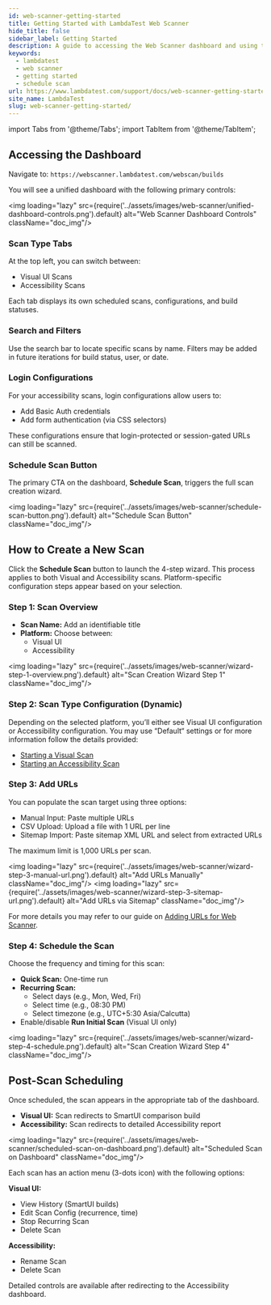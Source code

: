 ```yaml
---
id: web-scanner-getting-started
title: Getting Started with LambdaTest Web Scanner
hide_title: false
sidebar_label: Getting Started
description: A guide to accessing the Web Scanner dashboard and using the 4-step wizard to create and schedule your first Visual or Accessibility scan.
keywords:
  - lambdatest
  - web scanner
  - getting started
  - schedule scan
url: https://www.lambdatest.com/support/docs/web-scanner-getting-started
site_name: LambdaTest
slug: web-scanner-getting-started/
---
```


import Tabs from '@theme/Tabs';
import TabItem from '@theme/TabItem';

<script type="application/ld+json"
      dangerouslySetInnerHTML={{ __html: JSON.stringify({
       "@context": "https://schema.org",
        "@type": "BreadcrumbList",
        "itemListElement": [{
          "@type": "ListItem",
          "position": 1,
          "name": "Home",
          "item": "https://www.lambdatest.com"
        },{
          "@type": "ListItem",
          "position": 2,
          "name": "Support",
          "item": "https://www.lambdatest.com/support/docs/"
        },{
          "@type": "ListItem",
          "position": 3,
          "name": "Getting Started with Web Scanner",
          "item": "https://www.lambdatest.com/support/docs/web-scanner-getting-started"
        }]
      })
    }}
></script>

## Accessing the Dashboard

Navigate to: `https://webscanner.lambdatest.com/webscan/builds`

You will see a unified dashboard with the following primary controls:

<img loading="lazy" src={require('../assets/images/web-scanner/unified-dashboard-controls.png').default} alt="Web Scanner Dashboard Controls" className="doc_img"/>

### Scan Type Tabs

At the top left, you can switch between:
* Visual UI Scans
* Accessibility Scans

Each tab displays its own scheduled scans, configurations, and build statuses.

### Search and Filters

Use the search bar to locate specific scans by name. Filters may be added in future iterations for build status, user, or date.

### Login Configurations

For your accessibility scans, login configurations allow users to:
* Add Basic Auth credentials
* Add form authentication (via CSS selectors)

These configurations ensure that login-protected or session-gated URLs can still be scanned.

### Schedule Scan Button

The primary CTA on the dashboard, **Schedule Scan**, triggers the full scan creation wizard.

<img loading="lazy" src={require('../assets/images/web-scanner/schedule-scan-button.png').default} alt="Schedule Scan Button" className="doc_img"/>

## How to Create a New Scan

Click the **Schedule Scan** button to launch the 4-step wizard. This process applies to both Visual and Accessibility scans. Platform-specific configuration steps appear based on your selection.

### Step 1: Scan Overview

* **Scan Name:** Add an identifiable title
* **Platform:** Choose between:
    * Visual UI
    * Accessibility

<img loading="lazy" src={require('../assets/images/web-scanner/wizard-step-1-overview.png').default} alt="Scan Creation Wizard Step 1" className="doc_img"/>

### Step 2: Scan Type Configuration (Dynamic)

Depending on the selected platform, you’ll either see Visual UI configuration or Accessibility configuration. You may use “Default“ settings or for more information follow the details provided:

* [Starting a Visual Scan](/support/docs/web-scanner-visual-scan)
* [Starting an Accessibility Scan](/support/docs/web-scanner-accessibility-scan)

### Step 3: Add URLs

You can populate the scan target using three options:
* Manual Input: Paste multiple URLs
* CSV Upload: Upload a file with 1 URL per line
* Sitemap Import: Paste sitemap XML URL and select from extracted URLs

The maximum limit is 1,000 URLs per scan.

<img loading="lazy" src={require('../assets/images/web-scanner/wizard-step-3-manual-url.png').default} alt="Add URLs Manually" className="doc_img"/>
<img loading="lazy" src={require('../assets/images/web-scanner/wizard-step-3-sitemap-url.png').default} alt="Add URLs via Sitemap" className="doc_img"/>

For more details you may refer to our guide on [Adding URLs for Web Scanner](/support/docs/web-scanner-adding-urls).

### Step 4: Schedule the Scan

Choose the frequency and timing for this scan:
* **Quick Scan:** One-time run
* **Recurring Scan:**
    * Select days (e.g., Mon, Wed, Fri)
    * Select time (e.g., 08:30 PM)
    * Select timezone (e.g., UTC+5:30 Asia/Calcutta)
* Enable/disable **Run Initial Scan** (Visual UI only)

<img loading="lazy" src={require('../assets/images/web-scanner/wizard-step-4-schedule.png').default} alt="Scan Creation Wizard Step 4" className="doc_img"/>

## Post-Scan Scheduling

Once scheduled, the scan appears in the appropriate tab of the dashboard.
* **Visual UI:** Scan redirects to SmartUI comparison build
* **Accessibility:** Scan redirects to detailed Accessibility report

<img loading="lazy" src={require('../assets/images/web-scanner/scheduled-scan-on-dashboard.png').default} alt="Scheduled Scan on Dashboard" className="doc_img"/>

Each scan has an action menu (3-dots icon) with the following options:

**Visual UI:**
* View History (SmartUI builds)
* Edit Scan Config (recurrence, time)
* Stop Recurring Scan
* Delete Scan

**Accessibility:**
* Rename Scan
* Delete Scan

Detailed controls are available after redirecting to the Accessibility dashboard.